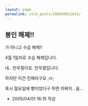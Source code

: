 ```yaml
---
layout: page
permalink: /old_posts/200504011615/
---
```


## 봉인 해제!!

가 아니고 수습 해제!!

4월 1일자로 수습 해제입니다.








<a name="55364_1"></a>네.. 만우절이죠. 만우절입니다.

하지만 이건 진짜라구요 ;ㅁ;

혹시 월요일에 뻥이었다구 하면 어쩌지.. 음...




- 2005/04/01 16:15 작성